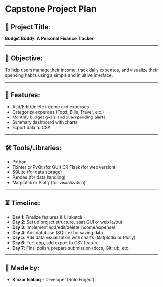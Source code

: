 # Capstone Project Plan

## 🧠 Project Title:
**Budget Buddy: A Personal Finance Tracker**

---

## 🎯 Objective:
To help users manage their income, track daily expenses, and visualize their spending habits using a simple and intuitive interface.

---

## 🚀 Features:
- Add/Edit/Delete income and expenses
- Categorize expenses (Food, Bills, Travel, etc.)
- Monthly budget goals and overspending alerts
- Summary dashboard with charts
- Export data to CSV

---

## 🛠️ Tools/Libraries:
- Python
- Tkinter or PyQt (for GUI) OR Flask (for web version)
- SQLite (for data storage)
- Pandas (for data handling)
- Matplotlib or Plotly (for visualization)

---
## ⏳ Timeline:
- **Day 1**: Finalize features & UI sketch
- **Day 2**: Set up project structure, start GUI or web layout
- **Day 3**: Implement add/edit/delete income/expenses
- **Day 4**: Add database (SQLite) for saving data
- **Day 5**: Add data visualization with charts (Matplotlib or Plotly)
- **Day 6**: Test app, add export to CSV feature
- **Day 7**: Final polish, prepare submission (docs, GitHub, etc.)

---

## 👤 Made by:
- **Khizar Ishtiaq** – Developer (Solo Project)
